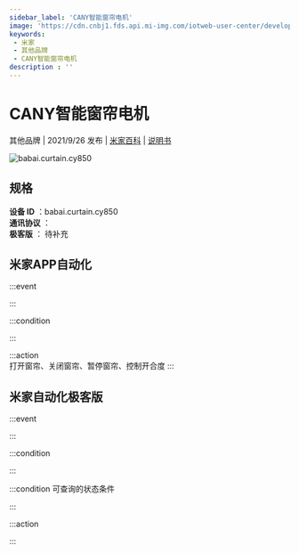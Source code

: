 ```yaml
---
sidebar_label: 'CANY智能窗帘电机'
image: 'https://cdn.cnbj1.fds.api.mi-img.com/iotweb-user-center/developer_16790680294581JXPzXsK.png?GalaxyAccessKeyId=AKVGLQWBOVIRQ3XLEW&Expires=9223372036854775807&Signature=5PtAi6EOMqCCY1A4KU2rCTBX2wA='
keywords: 
 - 米家
 - 其他品牌
 - CANY智能窗帘电机
description : ''
---
```

# CANY智能窗帘电机

其他品牌 | 2021/9/26 发布 | [米家百科](https://home.mi.com/webapp/content/baike/product/index.html?model=babai.curtain.cy850) | [说明书](https://home.mi.com/views/introduction.html?model=babai.curtain.cy850&region=cn)

![babai.curtain.cy850](https://cdn.cnbj1.fds.api.mi-img.com/iotweb-user-center/developer_16790680294581JXPzXsK.png?GalaxyAccessKeyId=AKVGLQWBOVIRQ3XLEW&Expires=9223372036854775807&Signature=5PtAi6EOMqCCY1A4KU2rCTBX2wA=)

## 规格  
> 
**设备 ID** ：babai.curtain.cy850  
**通讯协议** ：  
**极客版**  ： 待补充 


## 米家APP自动化  

:::event  

:::

:::condition  

:::

:::action   
打开窗帘、关闭窗帘、暂停窗帘、控制开合度
:::

## 米家自动化极客版  

:::event  

:::

:::condition  

:::

:::condition 可查询的状态条件  

:::

:::action  

:::

        
